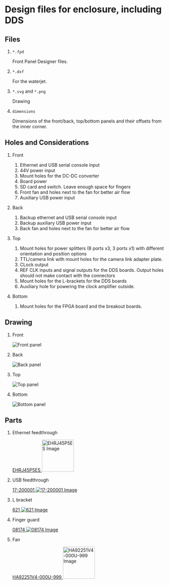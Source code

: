 # Design files for enclosure, including DDS

## Files

1. `*.fpd`

    Front Panel Designer files.

2. `*.dxf`

    For the waterjet.

3. `*.svg` and `*.png`

    Drawing

4. `dimensions`

    Dimensions of the front/back, top/bottom panels and their offsets from
    the inner corner.

## Holes and Considerations

1. Front

    1. Ethernet and USB serial console input
    2. 44V power input
    3. Mount holes for the DC-DC converter
    4. Board power
    5. SD card and switch. Leave enough space for fingers
    6. Front fan and holes next to the fan for better air flow
    7. Auxiliary USB power input

2. Back

    1. Backup ethernet and USB serial console input
    2. Backup auxiliary USB power input
    3. Back fan and holes next to the fan for better air flow

3. Top

    1. Mount holes for power splitters (8 ports x3, 3 ports x1) with different
    orientation and position options
    2. TTL/camera link with mount holes for the camera link adapter plate.
    3. CLock output
    4. REF CLK inputs and signal outputs for the DDS boards. Output holes
    should not make contact with the connectors
    5. Mount holes for the L-brackets for the DDS boards
    6. Auxiliary hole for powering the clock amplifier outside.

4. Bottom

    1. Mount holes for the FPGA board and the breakout boards.

## Drawing

1. Front

    ![Front panel](front.png)

2. Back

    ![Back panel](back.png)

3. Top

    ![Top panel](top.png)

4. Bottom

    ![Bottom panel](bottom.png)

## Parts

1. Ethernet feedthrough

    [EHRJ45P5ES <img src="img/EHRJ45P5ES.jpg" alt="EHRJ45P5ES Image" style="width: 100px;"/>](http://www.digikey.com/product-detail/en/EHRJ45P5ES/EHRJ45P5ES-ND/2666475)

2. USB feedthrough

    [17-200001 ![17-200001 Image](img/17-200001.jpg)](http://www.digikey.com/product-detail/en/17-200001/626-1352-ND/2184932)

3. L bracket

    [621 ![621 Image](img/621.jpg)](http://www.digikey.com/product-detail/en/621/621K-ND/316544)

4. Finger guard

    [08174 ![08174 Image](img/08174.jpg)](http://www.digikey.com/product-detail/en/08174/CR220-ND/43240)

5. Fan

    [HA92251V4-000U-999 <img src="img/HA92251V4-000U-999.jpg" alt="HA92251V4-000U-999 Image" style="width: 100px;"/>](http://www.digikey.com/product-detail/en/HA92251V4-000U-999/259-1614-ND/1937331)
